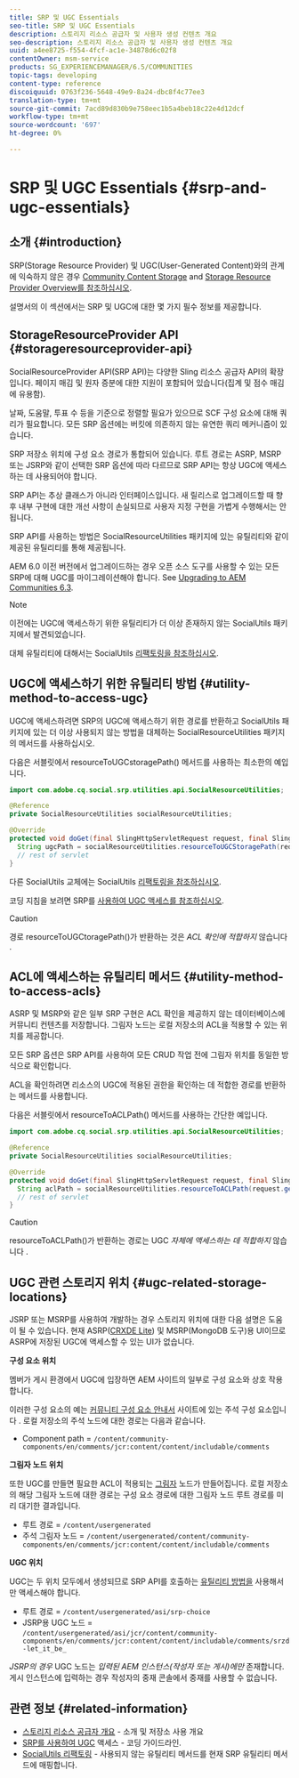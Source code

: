 ```yaml
---
title: SRP 및 UGC Essentials
seo-title: SRP 및 UGC Essentials
description: 스토리지 리소스 공급자 및 사용자 생성 컨텐츠 개요
seo-description: 스토리지 리소스 공급자 및 사용자 생성 컨텐츠 개요
uuid: a4ee8725-f554-4fcf-ac1e-34878d6c02f8
contentOwner: msm-service
products: SG_EXPERIENCEMANAGER/6.5/COMMUNITIES
topic-tags: developing
content-type: reference
discoiquuid: 0763f236-5648-49e9-8a24-dbc8f4c77ee3
translation-type: tm+mt
source-git-commit: 7acd89d830b9e758eec1b5a4beb18c22e4d12dcf
workflow-type: tm+mt
source-wordcount: '697'
ht-degree: 0%

---
```



# SRP 및 UGC Essentials {#srp-and-ugc-essentials}

## 소개 {#introduction}

SRP(Storage Resource Provider) 및 UGC(User-Generated Content)와의 관계에 익숙하지 않은 경우 [Community Content Storage](working-with-srp.md) and [Storage Resource Provider Overview를 참조하십시오](srp.md).

설명서의 이 섹션에서는 SRP 및 UGC에 대한 몇 가지 필수 정보를 제공합니다.

## StorageResourceProvider API {#storageresourceprovider-api}

SocialResourceProvider API(SRP API)는 다양한 Sling 리소스 공급자 API의 확장입니다. 페이지 매김 및 원자 증분에 대한 지원이 포함되어 있습니다(집계 및 점수 매김에 유용함).

날짜, 도움말, 투표 수 등을 기준으로 정렬할 필요가 있으므로 SCF 구성 요소에 대해 쿼리가 필요합니다. 모든 SRP 옵션에는 버킷에 의존하지 않는 유연한 쿼리 메커니즘이 있습니다.

SRP 저장소 위치에 구성 요소 경로가 통합되어 있습니다. 루트 경로는 ASRP, MSRP 또는 JSRP와 같이 선택한 SRP 옵션에 따라 다르므로 SRP API는 항상 UGC에 액세스하는 데 사용되어야 합니다.

SRP API는 추상 클래스가 아니라 인터페이스입니다. 새 릴리스로 업그레이드할 때 향후 내부 구현에 대한 개선 사항이 손실되므로 사용자 지정 구현을 가볍게 수행해서는 안 됩니다.

SRP API를 사용하는 방법은 SocialResourceUtilities 패키지에 있는 유틸리티와 같이 제공된 유틸리티를 통해 제공됩니다.

AEM 6.0 이전 버전에서 업그레이드하는 경우 오픈 소스 도구를 사용할 수 있는 모든 SRP에 대해 UGC를 마이그레이션해야 합니다. See [Upgrading to AEM Communities 6.3](upgrade.md).

>[!NOTE]
>
>이전에는 UGC에 액세스하기 위한 유틸리티가 더 이상 존재하지 않는 SocialUtils 패키지에서 발견되었습니다.
>
>대체 유틸리티에 대해서는 SocialUtils [리팩토링을 참조하십시오](socialutils.md).


## UGC에 액세스하기 위한 유틸리티 방법 {#utility-method-to-access-ugc}

UGC에 액세스하려면 SRP의 UGC에 액세스하기 위한 경로를 반환하고 SocialUtils 패키지에 있는 더 이상 사용되지 않는 방법을 대체하는 SocialResourceUtilities 패키지의 메서드를 사용하십시오.

다음은 서블릿에서 resourceToUGCstoragePath() 메서드를 사용하는 최소한의 예입니다.

```java
import com.adobe.cq.social.srp.utilities.api.SocialResourceUtilities;

@Reference
private SocialResourceUtilities socialResourceUtilities;

@Override
protected void doGet(final SlingHttpServletRequest request, final SlingHttpServletResponse response) throws ServletException, IOException {
  String ugcPath = socialResourceUtilities.resourceToUGCStoragePath(request.getResource());
  // rest of servlet
}
```

다른 SocialUtils 교체에는 SocialUtils [리팩토링을 참조하십시오](socialutils.md).

코딩 지침을 보려면 SRP를 [사용하여 UGC 액세스를 참조하십시오](accessing-ugc-with-srp.md).

>[!CAUTION]
>
>경로 resourceToUGCtoragePath()가 반환하는 것은 *ACL 확인에 적합하지* 않습니다 [](srp.md#for-access-control-acls).


## ACL에 액세스하는 유틸리티 메서드 {#utility-method-to-access-acls}

ASRP 및 MSRP와 같은 일부 SRP 구현은 ACL 확인을 제공하지 않는 데이터베이스에 커뮤니티 컨텐츠를 저장합니다. 그림자 노드는 로컬 저장소의 ACL을 적용할 수 있는 위치를 제공합니다.

모든 SRP 옵션은 SRP API를 사용하여 모든 CRUD 작업 전에 그림자 위치를 동일한 방식으로 확인합니다.

ACL을 확인하려면 리소스의 UGC에 적용된 권한을 확인하는 데 적합한 경로를 반환하는 메서드를 사용합니다.

다음은 서블릿에서 resourceToACLPath() 메서드를 사용하는 간단한 예입니다.

```java
import com.adobe.cq.social.srp.utilities.api.SocialResourceUtilities;

@Reference
private SocialResourceUtilities socialResourceUtilities;

@Override
protected void doGet(final SlingHttpServletRequest request, final SlingHttpServletResponse response) throws ServletException, IOException {
  String aclPath = socialResourceUtilities.resourceToACLPath(request.getResource());
  // rest of servlet
}
```

>[!CAUTION]
>
>resourceToACLPath()가 반환하는 경로는 UGC *자체에 액세스하는 데 적합하지* 않습니다 [](#utility-method-to-access-acls) .


## UGC 관련 스토리지 위치 {#ugc-related-storage-locations}

JSRP 또는 MSRP를 사용하여 개발하는 경우 스토리지 위치에 대한 다음 설명은 도움이 될 수 있습니다. 현재 ASRP([CRXDE Lite](../../help/sites-developing/developing-with-crxde-lite.md)) 및 MSRP(MongoDB 도구)용 UI이므로 ASRP에 저장된 UGC에 액세스할 수 있는 UI가 없습니다.

**구성 요소 위치**

멤버가 게시 환경에서 UGC에 입장하면 AEM 사이트의 일부로 구성 요소와 상호 작용합니다.

이러한 구성 요소의 예는 [커뮤니티 구성 요소 안내서](http://localhost:4502/content/community-components/en/comments.html) 사이트에 있는 주석 구성 요소입니다 [](components-guide.md) . 로컬 저장소의 주석 노드에 대한 경로는 다음과 같습니다.

* Component path = `/content/community-components/en/comments/jcr:content/content/includable/comments`

**그림자 노드 위치**

또한 UGC를 만들면 필요한 ACL이 적용되는 [그림자](srp.md#about-shadow-nodes-in-jcr) 노드가 만들어집니다. 로컬 저장소의 해당 그림자 노드에 대한 경로는 구성 요소 경로에 대한 그림자 노드 루트 경로를 미리 대기한 결과입니다.

* 루트 경로 = `/content/usergenerated`
* 주석 그림자 노드 = `/content/usergenerated/content/community-components/en/comments/jcr:content/content/includable/comments`

**UGC 위치**

UGC는 두 위치 모두에서 생성되므로 SRP API를 호출하는 [유틸리티 방법을](#utility-method-to-access-ugc) 사용해서만 액세스해야 합니다.

* 루트 경로 = `/content/usergenerated/asi/srp-choice`
* JSRP용 UGC 노드 = `/content/usergenerated/asi/jcr/content/community-components/en/comments/jcr:content/content/includable/comments/srzd-let_it_be_`

*JSRP의 경우* UGC 노드는 *입력된 AEM 인스턴스(작성자 또는 게시)에만* 존재합니다. 게시 인스턴스에 입력하는 경우 작성자의 중재 콘솔에서 중재를 사용할 수 없습니다.

## 관련 정보 {#related-information}

* [스토리지 리소스 공급자 개요](srp.md) - 소개 및 저장소 사용 개요
* [SRP를 사용하여 UGC](accessing-ugc-with-srp.md) 액세스 - 코딩 가이드라인.
* [SocialUtils 리팩토링](socialutils.md) - 사용되지 않는 유틸리티 메서드를 현재 SRP 유틸리티 메서드에 매핑합니다.


